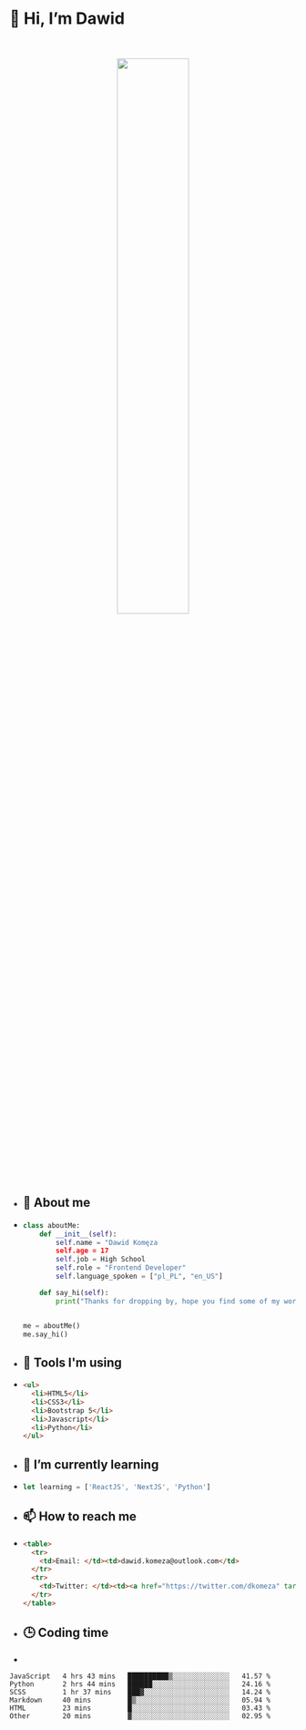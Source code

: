 <h1>👋 Hi, I’m Dawid</h1>
<p align="center">
   <br>
   <br>
   <img src="https://user-images.githubusercontent.com/106035813/169717090-b330e670-ddca-48c9-8b2d-2290dfb78111.png" width="50%">
   <br>
   <br>
</p>



- <h2>💁 About me</h2>
- ```Python
  class aboutMe:
      def __init__(self):
          self.name = "Dawid Komęza
          self.age = 17
          self.job = High School
          self.role = "Frontend Developer"
          self.language_spoken = ["pl_PL", "en_US"]

      def say_hi(self):
          print("Thanks for dropping by, hope you find some of my work interesting.")


  me = aboutMe()
  me.say_hi()
  ```
  
- <h2>🔨 Tools I'm using</h2>
- ```html
  <ul>
    <li>HTML5</li>
    <li>CSS3</li>
    <li>Bootstrap 5</li>
    <li>Javascript</li>
    <li>Python</li>
  </ul>
  
- <h2>🌱 I’m currently learning</h2>
- ```javascript
  let learning = ['ReactJS', 'NextJS', 'Python']
  ```
  
- <h2>📫 How to reach me</h2>
- ```html
  <table>
    <tr>
      <td>Email: </td><td>dawid.komeza@outlook.com</td>
    </tr>
    <tr>
      <td>Twitter: </td><td><a href="https://twitter.com/dkomeza" target="_blank">@dkomeza</a></td>
    </tr>
  </table>
  
- <h2>🕒 Coding time</h2>
- <!--START_SECTION:waka-->

```text
JavaScript   4 hrs 43 mins   ██████████▒░░░░░░░░░░░░░░   41.57 %
Python       2 hrs 44 mins   ██████░░░░░░░░░░░░░░░░░░░   24.16 %
SCSS         1 hr 37 mins    ███▓░░░░░░░░░░░░░░░░░░░░░   14.24 %
Markdown     40 mins         █▒░░░░░░░░░░░░░░░░░░░░░░░   05.94 %
HTML         23 mins         █░░░░░░░░░░░░░░░░░░░░░░░░   03.43 %
Other        20 mins         ▓░░░░░░░░░░░░░░░░░░░░░░░░   02.95 %
```

<!--END_SECTION:waka-->
